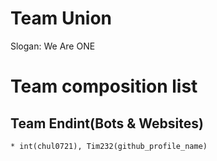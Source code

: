 # Team Union
Slogan: We Are ONE

# Team composition list
  ## Team Endint(Bots & Websites)
    * int(chul0721), Tim232(github_profile_name)
